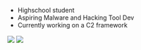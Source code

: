 <!--
**BlessedToastr/BlessedToastr** is a ✨ _special_ ✨ repository because its `README.md` (this file) appears on your GitHub profile.

Here are some ideas to get you started:

- 🔭 I’m currently working on ...
- 🌱 I’m currently learning ...
- 👯 I’m looking to collaborate on ...
- 🤔 I’m looking for help with ...
- 💬 Ask me about ...
- 📫 How to reach me: ...
- 😄 Pronouns: ...
- ⚡ Fun fact: ...
-->

- Highschool student
- Aspiring Malware and Hacking Tool Dev
- Currently working on a C2 framework

<a>
  <img align="center" src="https://github-readme-stats.vercel.app/api?username=BlessedToastr&show_icons=true&theme=tokyonight" />
</a>
<a>
  <img align="center" src="https://github-readme-stats.vercel.app/api/top-langs/?username=BlessedToastr&layout=compact&show_icons=true&theme=tokyonight" />
</a>
